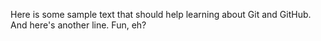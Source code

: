Here is some sample text that should help learning about Git and GitHub.
And here's another line.
Fun, eh?
